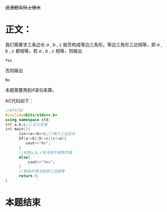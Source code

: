~~这道题实际上很水~~

# **正文：**
我们需要求三条边长 $a$ , $b$ , $c$ 能否构成等边三角形。等边三角形三边相等，即 $a$ , $b$ , $c$ 都相等。若 $a$ , $b$ , $c$ 相等，则输出
```
Yes
```
否则输出
```
No
```


本题需要用到if语句来算。

AC代码如下：
```cpp
//AT4702
#include<bits/stdc++.h> 
using namespace std;
int a,b,c;//定义变量
int main(){
	  cin>>a>>b>>c;//输入三边边长
	  if(a!=b||b!=c||c!=a){
	     cout<<"No";
	  } 
	  //判断a,b,c有没有不相等的值
	  else{
		  cout<<"Yes";
	  } 
	  //剩余的情况就是三边相等 
	  return 0;
}
```
# **本题结束**
